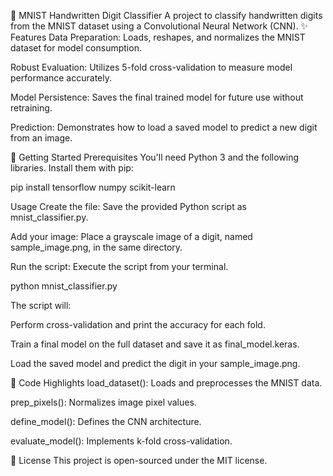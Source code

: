 🤖 MNIST Handwritten Digit Classifier
A project to classify handwritten digits from the MNIST dataset using a Convolutional Neural Network (CNN).
✨ Features
Data Preparation: Loads, reshapes, and normalizes the MNIST dataset for model consumption.

Robust Evaluation: Utilizes 5-fold cross-validation to measure model performance accurately.

Model Persistence: Saves the final trained model for future use without retraining.

Prediction: Demonstrates how to load a saved model to predict a new digit from an image.

🚀 Getting Started
Prerequisites
You'll need Python 3 and the following libraries. Install them with pip:

pip install tensorflow numpy scikit-learn

Usage
Create the file: Save the provided Python script as mnist_classifier.py.

Add your image: Place a grayscale image of a digit, named sample_image.png, in the same directory.

Run the script: Execute the script from your terminal.

python mnist_classifier.py

The script will:

Perform cross-validation and print the accuracy for each fold.

Train a final model on the full dataset and save it as final_model.keras.

Load the saved model and predict the digit in your sample_image.png.

🧠 Code Highlights
load_dataset(): Loads and preprocesses the MNIST data.

prep_pixels(): Normalizes image pixel values.

define_model(): Defines the CNN architecture.

evaluate_model(): Implements k-fold cross-validation.

📄 License
This project is open-sourced under the MIT license.
